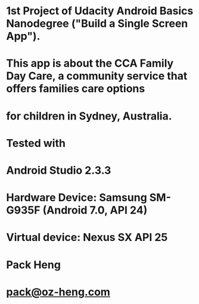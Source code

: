 # 1st Project of Udacity Android Basics Nanodegree ("Build a Single Screen App").
#
# This app is about the CCA Family Day Care, a community service that offers families care options
# for children in Sydney, Australia.
#
# Tested with
#   Android Studio 2.3.3
#   Hardware Device: Samsung SM-G935F (Android 7.0, API 24)
#   Virtual device: Nexus SX API 25
#
# Pack Heng
# pack@oz-heng.com